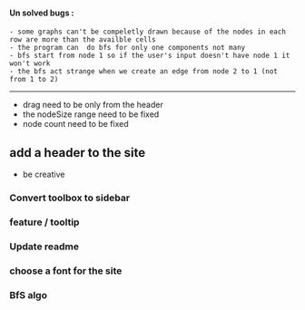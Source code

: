 #### Un solved bugs :
    - some graphs can't be compeletly drawn because of the nodes in each row are more than the availble cells
    - the program can  do bfs for only one components not many
    - bfs start from node 1 so if the user's input doesn't have node 1 it won't work 
    - the bfs act strange when we create an edge from node 2 to 1 (not from 1 to 2)
-----
- drag need to be only from the header
- the nodeSize range need to be fixed
- node count need to be fixed

## add a header to the site
- be creative
### Convert toolbox to sidebar
### feature / tooltip
### Update readme
### choose a font for the site
### BfS algo




